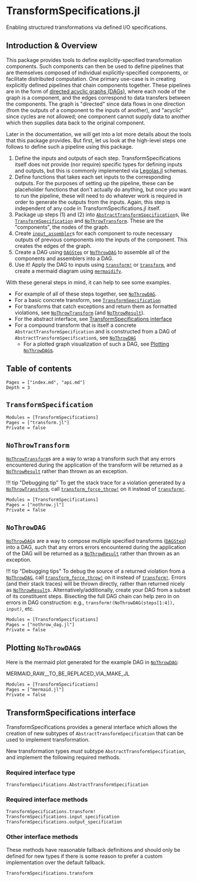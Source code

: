 # TransformSpecifications.jl

Enabling structured transformations via defined I/O specifications.

## Introduction & Overview

This package provides tools to define explicitly-specified transformation components. Such components can then be used to define pipelines that are themselves composed of individual explicitly-specified components, or facilitate distributed computation.
One primary use-case is in creating explicitly defined pipelines that chain components together. These pipelines are in the form of [directed acyclic graphs (DAGs)](https://en.wikipedia.org/wiki/Directed_acyclic_graph),
where each node of the graph is a component, and the edges correspond to data transfers between the components.
The graph is "directed" since data flows in one direction (from the outputs of a component to the inputs of another),
and "acyclic" since cycles are not allowed; one component cannot supply data to another which then supplies data back
to the original component.

Later in the documentation, we will get into a lot more details about the tools that this package provides. But first,
let us look at the high-level steps one follows to define such a pipeline using this package.

1. Define the inputs and outputs of each step. TransformSpecifications itself does not provide (nor require) specific types for defining inputs and outputs, but this is commonly implemented via [Legolas.jl](https://github.com/beacon-biosignals/Legolas.jl) schemas.
2. Define functions that takes each set inputs to the corresponding outputs. For the purposes of setting up the pipeline, these can be placeholder functions that don't actually do anything, but once you want to run the pipeline, these will need to do whatever work is required in order to generate the outputs from the inputs. Again, this step is independent of any code in TransformSpecifications.jl itself.
3. Package up steps (1) and (2) into [`AbstractTransformSpecification`](@ref)s, like [`TransformSpecification`](@ref) and [`NoThrowTransform`](@ref). These are the "components", the nodes of the graph.
4. Create [`input_assembler`](@ref)s for each component to route necessary outputs of previous components into the inputs of the component. This creates the edges of the graph.
5. Create a DAG using [`DAGStep`](@ref) or [`NoThrowDAG`](@ref) to assemble all of the components and assemblers into a DAG.
6. Use it! Apply the DAG to inputs using [`transform!`](@ref) or [`transform`](@ref), and create a mermaid diagram using [`mermaidify`](@ref).

With these general steps in mind, it can help to see some examples.

- For example of all of these steps together, see [`NoThrowDAG`](@ref).
- For a basic concrete transform, see [`TransformSpecification`](@ref)
- For transforms that catch exceptions and return them as formatted violations, see [`NoThrowTransform`](@ref) (and [`NoThrowResult`](@ref)).
- For the abstract interface, see [TransformSpecifications interface](@ref)
- For a compound transform that is itself a concrete `AbstractTransformSpecification` and is constructed from a DAG of `AbstractTransformSpecification`s, see [`NoThrowDAG`](@ref)
    - For a plotted graph visualization of such a DAG, see [Plotting `NoThrowDAG`s](@ref).

## Table of contents

```@contents
Pages = ["index.md", "api.md"]
Depth = 3
```

## `TransformSpecification`

```@autodocs
Modules = [TransformSpecifications]
Pages = ["transform.jl"]
Private = false
```

## `NoThrowTransform`

[`NoThrowTransform`](@ref)s are a way to wrap a transform such that any errors encountered during the application of the transform will be returned as a [`NoThrowResult`](@ref) rather than thrown as an exception.

!!! tip "Debugging tip"
   To get the stack trace for a violation generated by a [`NoThrowTransform`](@ref), call [`transform_force_throw!`](@ref) on it instead of [`transform!`](@ref).

```@autodocs
Modules = [TransformSpecifications]
Pages = ["nothrow.jl"]
Private = false
```

## `NoThrowDAG`

[`NoThrowDAG`](@ref)s are a way to compose multiple specified transforms ([`DAGStep`](@ref)) into a DAG, such that any errors errors encountered during the application of the DAG will be returned as a [`NoThrowResult`](@ref) rather than thrown as an exception.

!!! tip "Debugging tips"
    To debug the source of a returned violation from a [`NoThrowDAG`](@ref), call [`transform_force_throw!`](@ref) on it instead of [`transform!`](@ref). Errors (and their stack traces) will be thrown directly, rather than returned nicely as [`NoThrowResult`](@ref)s. Alternatively/additionally, create your DAG from a subset of its constituent steps. Bisecting the full DAG chain can help zero in on errors in DAG construction: e.g.,  `transform!(NoThrowDAG(steps[1:4]), input)`, etc.

```@autodocs
Modules = [TransformSpecifications]
Pages = ["nothrow_dag.jl"]
Private = false
```

## Plotting `NoThrowDAG`s

Here is the mermaid plot generated for the example DAG in [`NoThrowDAG`](@ref):

MERMAID_RAW__TO_BE_REPLACED_VIA_MAKE_JL

```@autodocs
Modules = [TransformSpecifications]
Pages = ["mermaid.jl"]
Private = false
```

## TransformSpecifications interface

TransformSpecifications provides a general interface which allows the creation of new subtypes of `AbstractTransformSpecification`
that can be used to implement transformation.

New transformation types *must* subtype `AbstractTransformSpecification`, and implement the following required methods.

### Required interface type

```@docs
TransformSpecifications.AbstractTransformSpecification
```

### Required interface methods

```@docs
TransformSpecifications.transform!
TransformSpecifications.input_specification
TransformSpecifications.output_specification
```

### Other interface methods

These methods have reasonable fallback definitions and should only be defined for new types if there is some reason
to prefer a custom implementation over the default fallback.

```@docs
TransformSpecifications.transform
```
